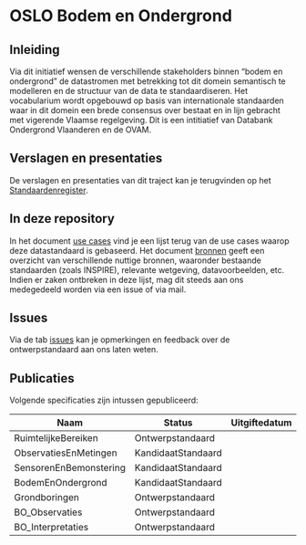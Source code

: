 # OSLO Bodem en Ondergrond

## Inleiding

Via dit initiatief wensen de verschillende stakeholders binnen “bodem en ondergrond” de datastromen met betrekking tot dit domein semantisch te modelleren en de structuur van de data te standaardiseren. Het vocabularium wordt opgebouwd op basis van internationale standaarden waar in dit domein een brede consensus over bestaat en in lijn gebracht met vigerende Vlaamse regelgeving. Dit is een intitiatief van Databank Ondergrond Vlaanderen en de OVAM.

## Verslagen en presentaties

De verslagen en presentaties van dit traject kan je terugvinden op het [Standaardenregister](https://data.vlaanderen.be/standaarden/standaarden-in-ontwikkeling/bodem-en-ondergrond/index.html).

## In deze repository

In het document [use cases](resources/useCases.md) vind je een lijst terug van de use cases waarop deze datastandaard is gebaseerd. Het document [bronnen](resources/bronnen.md) geeft een overzicht van verschillende nuttige bronnen, waaronder bestaande standaarden (zoals INSPIRE), relevante wetgeving, datavoorbeelden, etc. Indien er zaken ontbreken in deze lijst, mag dit steeds aan ons medegedeeld worden via een issue of via mail.

## Issues

Via de tab [issues](https://github.com/Informatievlaanderen/OSLOthema-bodemEnOndergrond/issues) kan je opmerkingen en feedback over de ontwerpstandaard aan ons laten weten.

## Publicaties

Volgende specificaties zijn intussen gepubliceerd:

| Naam|Status|Uitgiftedatum|AP|VOC|
| --- |--- |---|---|---|
|RuimtelijkeBereiken|Ontwerpstandaard||[Link](https://data.vlaanderen.be/doc/applicatieprofiel/ruimtelijke-bereiken/ontwerpstandaard/2021-08-01)||[Link]()|
|ObservatiesEnMetingen|KandidaatStandaard||[Link](https://data.vlaanderen.be/doc/applicatieprofiel/observaties-en-metingen/)||[Link]()|
|SensorenEnBemonstering|KandidaatStandaard||[Link](https://data.vlaanderen.be/doc/applicatieprofiel/sensoren-en-bemonstering/)||[Link]()|
|BodemEnOndergrond|KandidaatStandaard||[Link](https://data.vlaanderen.be/doc/applicatieprofiel/bodem-en-ondergrond/)||[Link]()|
|Grondboringen|Ontwerpstandaard||[Link](https://data.vlaanderen.be/doc/applicatieprofiel/bodem-en-ondergrond/grondboringen/)||[Link]()|
|BO_Observaties|Ontwerpstandaard||[Link](https://data.vlaanderen.be/doc/applicatieprofiel/bodem-en-ondergrond/bo-observaties/ontwerpstandaard/2023-04-01/)||[Link]()|
|BO_Interpretaties|Ontwerpstandaard||[Link](https://data.vlaanderen.be/doc/applicatieprofiel/bodem-en-ondergrond/bo-interpretaties/ontwerpstandaard/2023-04-01/)||[Link]()|
